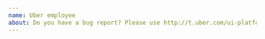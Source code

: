 ```yaml
---
name: Uber employee
about: Do you have a bug report? Please use http://t.uber.com/ui-platform-bug
---
```


<!--- Please open a bug report using http://t.uber.com/ui-platform-bug -->
